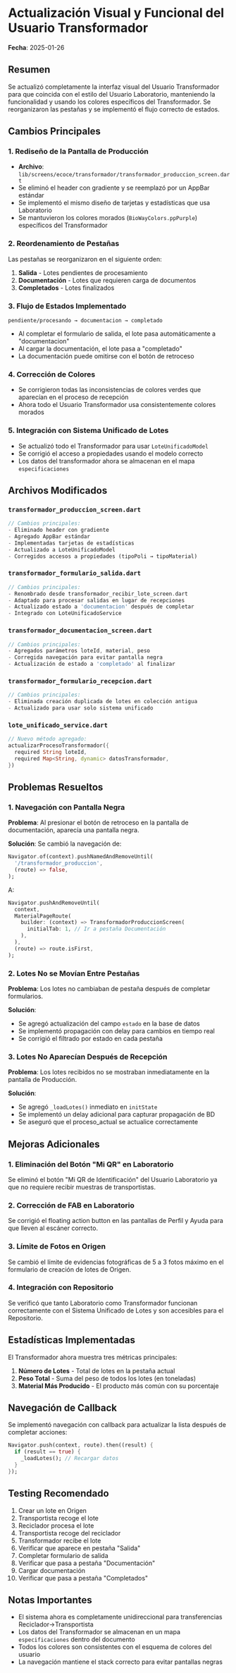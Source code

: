# Actualización Visual y Funcional del Usuario Transformador
**Fecha**: 2025-01-26

## Resumen
Se actualizó completamente la interfaz visual del Usuario Transformador para que coincida con el estilo del Usuario Laboratorio, manteniendo la funcionalidad y usando los colores específicos del Transformador. Se reorganizaron las pestañas y se implementó el flujo correcto de estados.

## Cambios Principales

### 1. Rediseño de la Pantalla de Producción
- **Archivo**: `lib/screens/ecoce/transformador/transformador_produccion_screen.dart`
- Se eliminó el header con gradiente y se reemplazó por un AppBar estándar
- Se implementó el mismo diseño de tarjetas y estadísticas que usa Laboratorio
- Se mantuvieron los colores morados (`BioWayColors.ppPurple`) específicos del Transformador

### 2. Reordenamiento de Pestañas
Las pestañas se reorganizaron en el siguiente orden:
1. **Salida** - Lotes pendientes de procesamiento
2. **Documentación** - Lotes que requieren carga de documentos
3. **Completados** - Lotes finalizados

### 3. Flujo de Estados Implementado
```
pendiente/procesando → documentacion → completado
```

- Al completar el formulario de salida, el lote pasa automáticamente a "documentacion"
- Al cargar la documentación, el lote pasa a "completado"
- La documentación puede omitirse con el botón de retroceso

### 4. Corrección de Colores
- Se corrigieron todas las inconsistencias de colores verdes que aparecían en el proceso de recepción
- Ahora todo el Usuario Transformador usa consistentemente colores morados

### 5. Integración con Sistema Unificado de Lotes
- Se actualizó todo el Transformador para usar `LoteUnificadoModel`
- Se corrigió el acceso a propiedades usando el modelo correcto
- Los datos del transformador ahora se almacenan en el mapa `especificaciones`

## Archivos Modificados

### `transformador_produccion_screen.dart`
```dart
// Cambios principales:
- Eliminado header con gradiente
- Agregado AppBar estándar
- Implementadas tarjetas de estadísticas
- Actualizado a LoteUnificadoModel
- Corregidos accesos a propiedades (tipoPoli → tipoMaterial)
```

### `transformador_formulario_salida.dart`
```dart
// Cambios principales:
- Renombrado desde transformador_recibir_lote_screen.dart
- Adaptado para procesar salidas en lugar de recepciones
- Actualizado estado a 'documentacion' después de completar
- Integrado con LoteUnificadoService
```

### `transformador_documentacion_screen.dart`
```dart
// Cambios principales:
- Agregados parámetros loteId, material, peso
- Corregida navegación para evitar pantalla negra
- Actualización de estado a 'completado' al finalizar
```

### `transformador_formulario_recepcion.dart`
```dart
// Cambios principales:
- Eliminada creación duplicada de lotes en colección antigua
- Actualizado para usar solo sistema unificado
```

### `lote_unificado_service.dart`
```dart
// Nuevo método agregado:
actualizarProcesoTransformador({
  required String loteId,
  required Map<String, dynamic> datosTransformador,
})
```

## Problemas Resueltos

### 1. Navegación con Pantalla Negra
**Problema**: Al presionar el botón de retroceso en la pantalla de documentación, aparecía una pantalla negra.

**Solución**: Se cambió la navegación de:
```dart
Navigator.of(context).pushNamedAndRemoveUntil(
  '/transformador_produccion',
  (route) => false,
);
```

A:
```dart
Navigator.pushAndRemoveUntil(
  context,
  MaterialPageRoute(
    builder: (context) => TransformadorProduccionScreen(
      initialTab: 1, // Ir a pestaña Documentación
    ),
  ),
  (route) => route.isFirst,
);
```

### 2. Lotes No se Movían Entre Pestañas
**Problema**: Los lotes no cambiaban de pestaña después de completar formularios.

**Solución**: 
- Se agregó actualización del campo `estado` en la base de datos
- Se implementó propagación con delay para cambios en tiempo real
- Se corrigió el filtrado por estado en cada pestaña

### 3. Lotes No Aparecían Después de Recepción
**Problema**: Los lotes recibidos no se mostraban inmediatamente en la pantalla de Producción.

**Solución**:
- Se agregó `_loadLotes()` inmediato en `initState`
- Se implementó un delay adicional para capturar propagación de BD
- Se aseguró que el proceso_actual se actualice correctamente

## Mejoras Adicionales

### 1. Eliminación del Botón "Mi QR" en Laboratorio
Se eliminó el botón "Mi QR de Identificación" del Usuario Laboratorio ya que no requiere recibir muestras de transportistas.

### 2. Corrección de FAB en Laboratorio
Se corrigió el floating action button en las pantallas de Perfil y Ayuda para que lleven al escáner correcto.

### 3. Límite de Fotos en Origen
Se cambió el límite de evidencias fotográficas de 5 a 3 fotos máximo en el formulario de creación de lotes de Origen.

### 4. Integración con Repositorio
Se verificó que tanto Laboratorio como Transformador funcionan correctamente con el Sistema Unificado de Lotes y son accesibles para el Repositorio.

## Estadísticas Implementadas

El Transformador ahora muestra tres métricas principales:
1. **Número de Lotes** - Total de lotes en la pestaña actual
2. **Peso Total** - Suma del peso de todos los lotes (en toneladas)
3. **Material Más Producido** - El producto más común con su porcentaje

## Navegación de Callback

Se implementó navegación con callback para actualizar la lista después de completar acciones:
```dart
Navigator.push(context, route).then((result) {
  if (result == true) {
    _loadLotes(); // Recargar datos
  }
});
```

## Testing Recomendado

1. Crear un lote en Origen
2. Transportista recoge el lote
3. Reciclador procesa el lote
4. Transportista recoge del reciclador
5. Transformador recibe el lote
6. Verificar que aparece en pestaña "Salida"
7. Completar formulario de salida
8. Verificar que pasa a pestaña "Documentación"
9. Cargar documentación
10. Verificar que pasa a pestaña "Completados"

## Notas Importantes

- El sistema ahora es completamente unidireccional para transferencias Reciclador→Transportista
- Los datos del Transformador se almacenan en un mapa `especificaciones` dentro del documento
- Todos los colores son consistentes con el esquema de colores del usuario
- La navegación mantiene el stack correcto para evitar pantallas negras